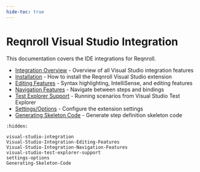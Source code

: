 ```yaml
---
hide-toc: true
---
```


# Reqnroll Visual Studio Integration

This documentation covers the IDE integrations for Reqnroll.

* [Integration Overview](visual-studio-integration.md) - Overview of all Visual Studio integration features
* [Installation](../../installation/setup-ide.md#setup-visual-studio-2022) - How to install the Reqnroll Visual Studio extension
* [Editing Features](Visual-Studio-Integration-Editing-Features.md) - Syntax highlighting, IntelliSense, and editing features
* [Navigation Features](Visual-Studio-Integration-Navigation-Features.md) - Navigate between steps and bindings
* [Test Explorer Support](visual-studio-test-explorer-support.md) - Running scenarios from Visual Studio Test Explorer
* [Settings/Options](settings-options.md) - Configure the extension settings
* [Generating Skeleton Code](Generating-Skeleton-Code.md) - Generate step definition skeleton code

```{toctree}
:hidden:

visual-studio-integration
Visual-Studio-Integration-Editing-Features
Visual-Studio-Integration-Navigation-Features
visual-studio-test-explorer-support
settings-options
Generating-Skeleton-Code
```